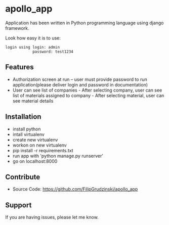 # apollo_app

Application has been written in Python programming language using django framework.


Look how easy it is to use:

    login using login: admin
    			password: test1234


Features
--------

- Authorization screen at run – user must provide password 
  to run application(please deliver login and password in documentation) 
- User can see list of companies 
- After selecting company, user can see list of materials assigned to company 
- After selecting material, user can see material details 


Installation
------------
 
- install python
- intall virtualenv
- create new virtualenv
- workon on new virtualenv
- pip install -r requirements.txt 
- run app with 'python manage.py runserver'
- go on localhost:8000


Contribute
----------

- Source Code: https://github.com/FilipGrudzinski/apollo_app

Support
-------

If you are having issues, please let me know.


